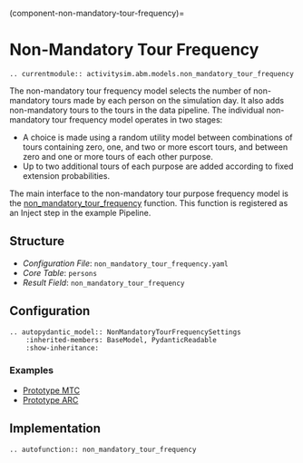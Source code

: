 (component-non-mandatory-tour-frequency)=
# Non-Mandatory Tour Frequency

```{eval-rst}
.. currentmodule:: activitysim.abm.models.non_mandatory_tour_frequency
```

The non-mandatory tour frequency model selects the number of non-mandatory tours made by each person on the simulation day.
It also adds non-mandatory tours to the tours in the data pipeline. The individual non-mandatory tour frequency model
operates in two stages:

  * A choice is made using a random utility model between combinations of tours containing zero, one, and two or more escort tours, and between zero and one or more tours of each other purpose.
  * Up to two additional tours of each purpose are added according to fixed extension probabilities.

The main interface to the non-mandatory tour purpose frequency model is the
[non_mandatory_tour_frequency](activitysim.abm.models.non_mandatory_tour_frequency.non_mandatory_tour_frequency)
function.  This function is registered as an Inject step in the example Pipeline.

## Structure

- *Configuration File*: `non_mandatory_tour_frequency.yaml`
- *Core Table*: `persons`
- *Result Field*: `non_mandatory_tour_frequency`




## Configuration

```{eval-rst}
.. autopydantic_model:: NonMandatoryTourFrequencySettings
    :inherited-members: BaseModel, PydanticReadable
    :show-inheritance:
```

### Examples

- [Prototype MTC](https://github.com/ActivitySim/activitysim/blob/main/activitysim/examples/prototype_mtc/configs/non_mandatory_tour_frequency.yaml)
- [Prototype ARC](https://github.com/ActivitySim/activitysim/blob/main/activitysim/examples/prototype_arc/configs/non_mandatory_tour_frequency.yaml)

## Implementation

```{eval-rst}
.. autofunction:: non_mandatory_tour_frequency
```
